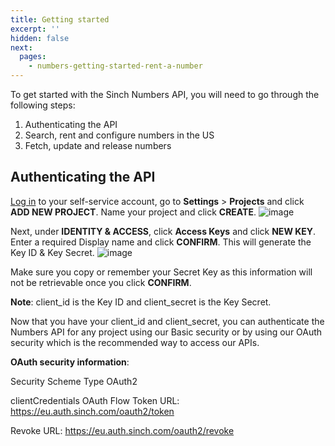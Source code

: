 ```yaml
---
title: Getting started
excerpt: ''
hidden: false
next:
  pages:
    - numbers-getting-started-rent-a-number
---
```


To get started with the Sinch Numbers API, you will need to go through the following steps:
 1. Authenticating the API
 2. Search, rent and configure numbers in the US
 3. Fetch, update and release numbers

## Authenticating the API

[Log in](https://dashboard.sinch.com/login) to your self-service account, go to **Settings** > **Projects** and click **ADD NEW PROJECT**. Name your project and click **CREATE**.
![image](https://user-images.githubusercontent.com/76005934/103315442-9922b000-49f3-11eb-9e97-f9e903567821.png)

Next, under **IDENTITY & ACCESS**, click **Access Keys** and click **NEW KEY**. Enter a required Display name and click **CONFIRM**. This will generate the Key ID & Key Secret.
![image](https://user-images.githubusercontent.com/76005934/103316043-421dda80-49f5-11eb-9a0d-b3950e55dcad.png)

Make sure you copy or remember your Secret Key as this information will not be retrievable once you click **CONFIRM**.

**Note**: client_id is the Key ID and client_secret is the Key Secret.

Now that you have your client_id and client_secret, you can authenticate the Numbers API for any project using our Basic security or by using our OAuth security which is the recommended way to access our APIs.

**OAuth security information**:

Security Scheme Type OAuth2

clientCredentials OAuth Flow Token URL: https://eu.auth.sinch.com/oauth2/token

Revoke URL: https://eu.auth.sinch.com/oauth2/revoke
